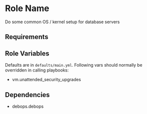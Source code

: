 Role Name
=========

Do some common OS / kernel setup for database servers 

Requirements
------------


Role Variables
--------------

Defaults are in `defaults/main.yml`. Following vars should normally be overridden in calling playbooks:

- vm.unattended_security_upgrades


Dependencies
------------

- debops.debops
